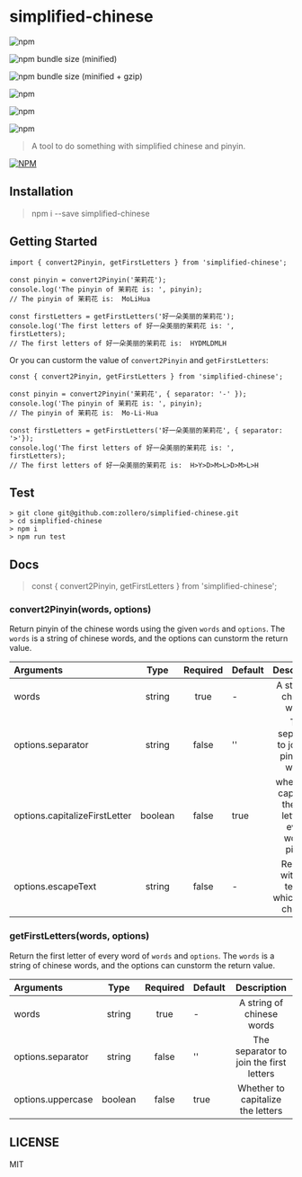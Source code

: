 # simplified-chinese

![npm](https://img.shields.io/npm/v/simplified-chinese.svg)

![npm bundle size (minified)](https://img.shields.io/bundlephobia/min/simplified-chinese.svg)

![npm bundle size (minified + gzip)](https://img.shields.io/bundlephobia/minzip/simplified-chinese.svg)

![npm](https://img.shields.io/npm/dw/simplified-chinese.svg?style=popout)

![npm](https://img.shields.io/npm/dm/simplified-chinese.svg?style=popout)

![npm](https://img.shields.io/npm/l/simplified-chinese.svg)

> A tool to do something with simplified chinese and pinyin.

[![NPM](https://nodei.co/npm/simplified-chinese.png)](https://nodei.co/npm/simplified-chinese/)

## Installation

> npm i --save simplified-chinese

## Getting Started

```
import { convert2Pinyin, getFirstLetters } from 'simplified-chinese';

const pinyin = convert2Pinyin('茉莉花');
console.log('The pinyin of 茉莉花 is: ', pinyin); 
// The pinyin of 茉莉花 is:  MoLiHua

const firstLetters = getFirstLetters('好一朵美丽的茉莉花');
console.log('The first letters of 好一朵美丽的茉莉花 is: ', firstLetters); 
// The first letters of 好一朵美丽的茉莉花 is:  HYDMLDMLH
```

Or you can custorm the value of `convert2Pinyin` and `getFirstLetters`:

```
const { convert2Pinyin, getFirstLetters } from 'simplified-chinese';

const pinyin = convert2Pinyin('茉莉花', { separator: '-' });
console.log('The pinyin of 茉莉花 is: ', pinyin); 
// The pinyin of 茉莉花 is:  Mo-Li-Hua

const firstLetters = getFirstLetters('好一朵美丽的茉莉花', { separator: '>'});
console.log('The first letters of 好一朵美丽的茉莉花 is: ', firstLetters); 
// The first letters of 好一朵美丽的茉莉花 is:  H>Y>D>M>L>D>M>L>H
```

## Test

```
> git clone git@github.com:zollero/simplified-chinese.git
> cd simplified-chinese
> npm i
> npm run test
```

## Docs

> const { convert2Pinyin, getFirstLetters } from 'simplified-chinese';

### convert2Pinyin(words, options)

Return pinyin of the chinese words using the given `words` and `options`. The `words` is a string of chinese words, and the options can cunstorm the return value.

| Arguments | Type | Required | Default | Description |
| :--- |:------:|:----:|-----|:-----:|
| words | string | true | - | A string of chinese words |
| options.separator | string | false | '' | The separator to join the pinyin of words |
| options.capitalizeFirstLetter | boolean | false | true | whether to capitalize the first letter of every word's pinyin |
| options.escapeText | string | false | - | Replace with this text of which is not chinese |


### getFirstLetters(words, options)

Return the first letter of every word of `words` and `options`. The `words` is a string of chinese words, and the options can cunstorm the return value.

| Arguments | Type | Required | Default | Description |
| :--- |:------:|:----:|-----|:-----:|
| words | string | true | - | A string of chinese words |
| options.separator | string | false | '' | The separator to join the first letters |
| options.uppercase | boolean | false | true | Whether to capitalize the letters |

## LICENSE

MIT